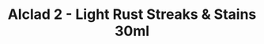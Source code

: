 ---
layout: product
title: "Alclad 2 - Light Rust Streaks & Stains 30ml"
price: "TBA" 
desc: "N/A"
img_path: "/assets/img/ALCHW008.webp"
brand: "N/A"
available: false
special_offer: false
new: false
soon: false
cat: "040000"
subcat: "040300"
subsubcat: "0N/A"
sifra: "ALCHW008"
popular: false
spec: false
---
